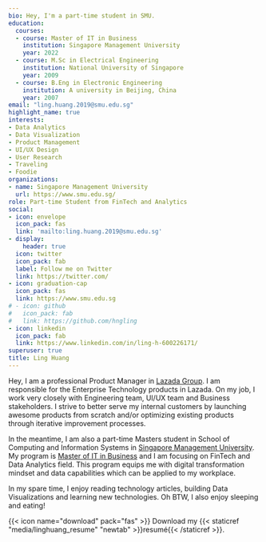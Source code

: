 ```yaml
---
bio: Hey, I'm a part-time student in SMU.
education:
  courses:
  - course: Master of IT in Business
    institution: Singapore Management University
    year: 2022
  - course: M.Sc in Electrical Engineering
    institution: National University of Singapore
    year: 2009
  - course: B.Eng in Electronic Engineering
    institution: A university in Beijing, China
    year: 2007
email: "ling.huang.2019@smu.edu.sg"
highlight_name: true
interests:
- Data Analytics
- Data Visualization
- Product Management
- UI/UX Design
- User Research
- Traveling
- Foodie
organizations:
- name: Singapore Management University
  url: https://www.smu.edu.sg/
role: Part-time Student from FinTech and Analytics
social:
- icon: envelope
  icon_pack: fas
  link: 'mailto:ling.huang.2019@smu.edu.sg'
- display:
    header: true
  icon: twitter
  icon_pack: fab
  label: Follow me on Twitter
  link: https://twitter.com/
- icon: graduation-cap
  icon_pack: fas
  link: https://www.smu.edu.sg
# - icon: github
#   icon_pack: fab
#   link: https://github.com/hngling
- icon: linkedin
  icon_pack: fab
  link: https://www.linkedin.com/in/ling-h-600226171/
superuser: true
title: Ling Huang
---
```


Hey, I am a professional Product Manager in [Lazada Group](https://group.lazada.com). I am responsible for the Enterprise Technology products in Lazada. On my job, I work very closely with Engineering team, UI/UX team and Business stakeholders. I strive to better serve my internal customers by launching awesome products from scratch and/or optimizing existing products through iterative improvement processes.

In the meantime, I am also a part-time Masters student in School of Computing and Information Systems in [Singapore Management University](https://www.smu.edu.sg). My program is [Master of IT in Business](https://scis.smu.edu.sg/master-it-business) and I am focusing on FinTech and Data Analytics field. This program equips me with digital transformation mindset and data capabilities which can be applied to my workplace.

In my spare time, I enjoy reading technology articles, building Data Visualizations and learning new technologies. Oh BTW, I also enjoy sleeping and eating!


{{< icon name="download" pack="fas" >}} Download my {{< staticref "media/linghuang_resume" "newtab" >}}resumé{{< /staticref >}}.
